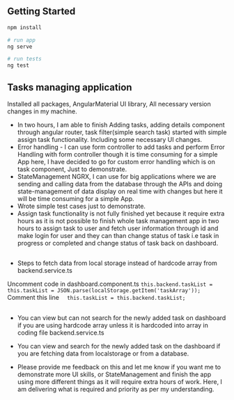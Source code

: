 
## Getting Started

```bash
npm install

# run app
ng serve

# run tests
ng test
```

## Tasks managing application

Installed all packages, AngularMaterial UI library, All necessary version changes in my machine.

* In two hours, I am able to finish Adding tasks, adding details component through angular router, task filter(simple search task) started with simple assign task functionality. Including some necessary UI changes. 
* Error handling - I can use form controller to add tasks and perform Error Handling with form controller though it is time consuming for a simple App here, I have decided to go for custom error handling which is on task component, Just to demonstrate. 
* StateManagement NGRX, I can use for big applications where we are sending and calling data from the database through the APIs and doing state-management of data display on real time with changes but here it will be time consuming for a simple App. 
* Wrote simple test cases just to demonstrate. 
* Assign task functionality is not fully finished yet because it require extra hours as it is not possible to finish whole task management app in two hours to assign task to user and fetch user information through id and make login for user and they can than change status of task i.e task in progress or completed and change status of task back on dashboard.


##

* Steps to fetch data from local storage instead of hardcode array from backend.service.ts   


Uncomment code in  dashboard.component.ts 
``
    this.backend.taskList = this.taskList = JSON.parse(localStorage.getItem('taskArray')); 
``
Comment this line
``  
     this.taskList = this.backend.taskList; 
``

##
* You can view but can not search for the newly added task on dashboard if you are using hardcode array unless it is hardcoded into array in coding file backend.service.ts

* You can view and search for the newly added task on the dashboard if you are fetching data from localstorage or from a database. 

* Please provide me feedback on this and let me know if you want me to demonstrate more UI skills, or StateManagement and finish the app using more different things as it will require extra hours of work. Here, I am delivering what is required and priority as per my understanding.